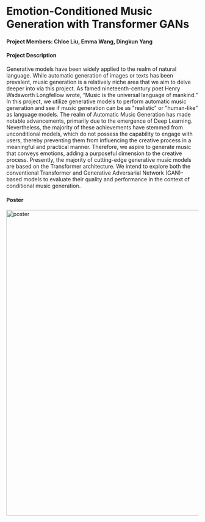 # Emotion-Conditioned Music Generation with Transformer GANs 


#### Project Members: Chloe Liu, Emma Wang, Dingkun Yang

#### Project Description

Generative models have been widely applied to the realm of natural language. While automatic generation of images or texts has been prevalent, music generation is a relatively niche area that we aim to delve deeper into via this project. As famed nineteenth-century poet Henry Wadsworth Longfellow wrote, “Music is the universal language of mankind.” In this project, we utilize generative models to perform automatic music generation and see if music generation can be as "realistic" or "human-like" as language models. The realm of Automatic Music Generation has made notable advancements, primarily due to the emergence of Deep Learning. Nevertheless, the majority of these achievements have stemmed from unconditional models, which do not possess the capability to engage with users, thereby preventing them from influencing the creative process in a meaningful and practical manner. Therefore, we aspire to generate music that conveys emotions, adding a purposeful dimension to the creative process. Presently, the majority of cutting-edge generative music models are based on the Transformer architecture. We intend to explore both the conventional Transformer and Generative Adversarial Network (GAN)-based models to evaluate their quality and performance in the context of conditional music generation.


#### Poster
<img width="801" alt="poster" src="https://github.com/nogibjj/ece661-final-proj2/assets/81750079/0b6f7751-0ad8-4955-93d6-e12a5f6c6087">
